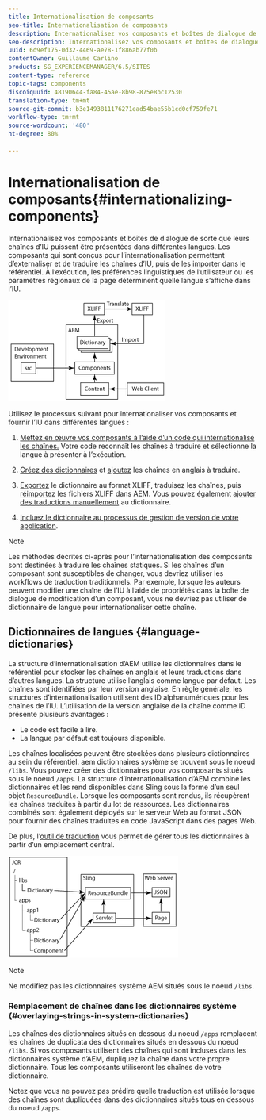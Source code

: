 ```yaml
---
title: Internationalisation de composants
seo-title: Internationalisation de composants
description: Internationalisez vos composants et boîtes de dialogue de sorte que leurs chaînes d’IU puissent être présentées dans différentes langues.
seo-description: Internationalisez vos composants et boîtes de dialogue de sorte que leurs chaînes d’IU puissent être présentées dans différentes langues.
uuid: 6d9ef175-0d32-4469-ae78-1f886ab77f0b
contentOwner: Guillaume Carlino
products: SG_EXPERIENCEMANAGER/6.5/SITES
content-type: reference
topic-tags: components
discoiquuid: 48190644-fa84-45ae-8b98-875e8bc12530
translation-type: tm+mt
source-git-commit: b3e1493811176271ead54bae55b1cd0cf759fe71
workflow-type: tm+mt
source-wordcount: '480'
ht-degree: 80%

---
```



# Internationalisation de composants{#internationalizing-components}

Internationalisez vos composants et boîtes de dialogue de sorte que leurs chaînes d’IU puissent être présentées dans différentes langues. Les composants qui sont conçus pour l’internationalisation permettent d’externaliser et de traduire les chaînes d’IU, puis de les importer dans le référentiel. À l’exécution, les préférences linguistiques de l’utilisateur ou les paramètres régionaux de la page déterminent quelle langue s’affiche dans l’IU.

![chlimage_1-9](assets/chlimage_1-9a.png)

Utilisez le processus suivant pour internationaliser vos composants et fournir l’IU dans différentes langues :

1. [Mettez en œuvre vos composants à l’aide d’un code qui internationalise les chaînes.](/help/sites-developing/i18n-dev.md) Votre code reconnaît les chaînes à traduire et sélectionne la langue à présenter à l’exécution.
1. [Créez des dictionnaires](/help/sites-developing/i18n-translator.md#creating-a-dictionary) et [ajoutez](/help/sites-developing/i18n-translator.md#adding-changing-and-removing-strings) les chaînes en anglais à traduire.

1. [Exportez](/help/sites-developing/i18n-translator.md#exporting-a-dictionary) le dictionnaire au format XLIFF, traduisez les chaînes, puis [réimportez](/help/sites-developing/i18n-translator.md#importing-a-dictionary) les fichiers XLIFF dans AEM. Vous pouvez également [ajouter des traductions manuellement](/help/sites-developing/i18n-translator.md#editing-translated-strings) au dictionnaire.

1. [Incluez le dictionnaire au processus de gestion de version de votre application](/help/sites-developing/i18n-translator.md#publishing-dictionaries).

>[!NOTE]
>
>Les méthodes décrites ci-après pour l’internationalisation des composants sont destinées à traduire les chaînes statiques. Si les chaînes d’un composant sont susceptibles de changer, vous devriez utiliser les workflows de traduction traditionnels. Par exemple, lorsque les auteurs peuvent modifier une chaîne de l’IU à l’aide de propriétés dans la boîte de dialogue de modification d’un composant, vous ne devriez pas utiliser de dictionnaire de langue pour internationaliser cette chaîne.

## Dictionnaires de langues {#language-dictionaries}

La structure d’internationalisation d’AEM utilise les dictionnaires dans le référentiel pour stocker les chaînes en anglais et leurs traductions dans d’autres langues. La structure utilise l’anglais comme langue par défaut. Les chaînes sont identifiées par leur version anglaise. En règle générale, les structures d’internationalisation utilisent des ID alphanumériques pour les chaînes de l’IU. L’utilisation de la version anglaise de la chaîne comme ID présente plusieurs avantages :

* Le code est facile à lire.
* La langue par défaut est toujours disponible.

Les chaînes localisées peuvent être stockées dans plusieurs dictionnaires au sein du référentiel. aem dictionnaires système se trouvent sous le noeud `/libs`. Vous pouvez créer des dictionnaires pour vos composants situés sous le noeud `/apps`. La structure d’internationalisation d’AEM combine les dictionnaires et les rend disponibles dans Sling sous la forme d’un seul objet `ResourceBundle`. Lorsque les composants sont rendus, ils récupèrent les chaînes traduites à partir du lot de ressources. Les dictionnaires combinés sont également déployés sur le serveur Web au format JSON pour fournir des chaînes traduites en code JavaScript dans des pages Web.

De plus, l’[outil de traduction](/help/sites-developing/i18n-translator.md) vous permet de gérer tous les dictionnaires à partir d’un emplacement central.

![chlimage_1-10](assets/chlimage_1-10a.png)

>[!NOTE]
>
>Ne modifiez pas les dictionnaires système AEM situés sous le noeud `/libs`.

### Remplacement de chaînes dans les dictionnaires système {#overlaying-strings-in-system-dictionaries}

Les chaînes des dictionnaires situés en dessous du noeud `/apps` remplacent les chaînes de duplicata des dictionnaires situés en dessous du noeud `/libs`. Si vos composants utilisent des chaînes qui sont incluses dans les dictionnaires système d’AEM, dupliquez la chaîne dans votre propre dictionnaire. Tous les composants utiliseront les chaînes de votre dictionnaire.

Notez que vous ne pouvez pas prédire quelle traduction est utilisée lorsque des chaînes sont dupliquées dans des dictionnaires situés tous en dessous du noeud `/apps`.
